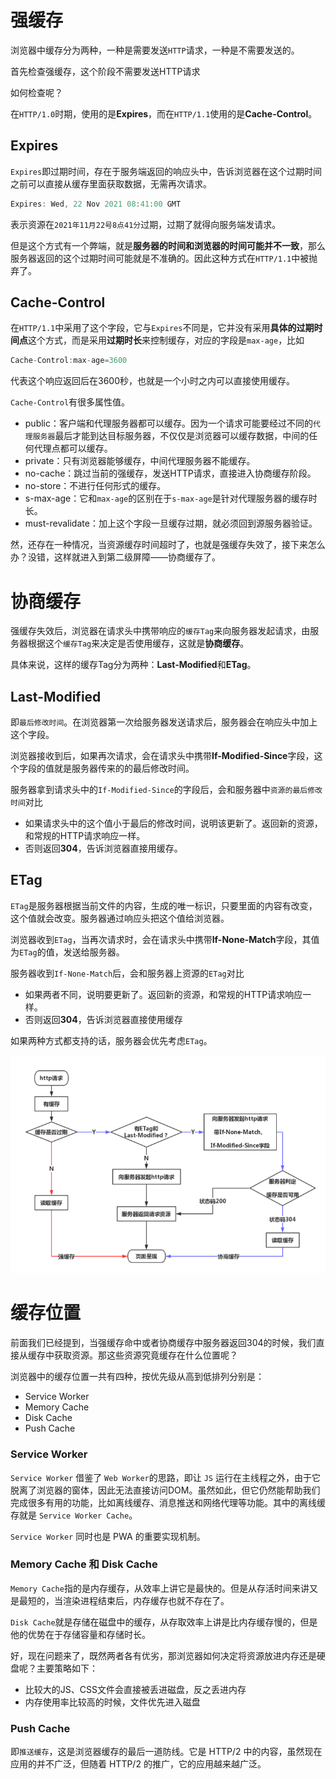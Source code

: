 # 强缓存
浏览器中缓存分为两种，一种是需要发送`HTTP`请求，一种是不需要发送的。

首先检查强缓存，这个阶段不需要发送HTTP请求

如何检查呢？

在`HTTP/1.0`时期，使用的是**Expires**，而在`HTTP/1.1`使用的是**Cache-Control**。

## Expires
`Expires`即过期时间，存在于服务端返回的响应头中，告诉浏览器在这个过期时间之前可以直接从缓存里面获取数据，无需再次请求。
```js
Expires: Wed, 22 Nov 2021 08:41:00 GMT
```
表示资源在`2021年11月22号8点41分`过期，过期了就得向服务端发请求。

但是这个方式有一个弊端，就是**服务器的时间和浏览器的时间可能并不一致**，那么服务器返回的这个过期时间可能就是不准确的。因此这种方式在`HTTP/1.1`中被抛弃了。

## Cache-Control
在`HTTP/1.1`中采用了这个字段，它与`Expires`不同是，它并没有采用**具体的过期时间点**这个方式，而是采用**过期时长**来控制缓存，对应的字段是`max-age`，比如
```js
Cache-Control:max-age=3600
```
代表这个响应返回后在3600秒，也就是一个小时之内可以直接使用缓存。

`Cache-Control`有很多属性值。
- public：客户端和代理服务器都可以缓存。因为一个请求可能要经过不同的`代理服务器`最后才能到达目标服务器，不仅仅是浏览器可以缓存数据，中间的任何代理点都可以缓存。
- private：只有浏览器能够缓存，中间代理服务器不能缓存。
- no-cache：跳过当前的强缓存，发送HTTP请求，直接进入协商缓存阶段。
- no-store：不进行任何形式的缓存。
- s-max-age：它和`max-age`的区别在于`s-max-age`是针对代理服务器的缓存时长。
- must-revalidate：加上这个字段一旦缓存过期，就必须回到源服务器验证。

然，还存在一种情况，当资源缓存时间超时了，也就是强缓存失效了，接下来怎么办？没错，这样就进入到第二级屏障——协商缓存了。

# 协商缓存
强缓存失效后，浏览器在请求头中携带响应的`缓存Tag`来向服务器发起请求，由服务器根据这个`缓存Tag`来决定是否使用缓存，这就是**协商缓存**。

具体来说，这样的缓存Tag分为两种：**Last-Modified**和**ETag**。

## Last-Modified
即`最后修改时间`。在浏览器第一次给服务器发送请求后，服务器会在响应头中加上这个字段。

浏览器接收到后，如果再次请求，会在请求头中携带**If-Modified-Since**字段，这个字段的值就是服务器传来的的最后修改时间。

服务器拿到请求头中的`If-Modified-Since`的字段后，会和服务器中`资源的最后修改时间`对比
- 如果请求头中的这个值小于最后的修改时间，说明该更新了。返回新的资源，和常规的HTTP请求响应一样。
- 否则返回**304**，告诉浏览器直接用缓存。

## ETag
`ETag`是服务器根据当前文件的内容，生成的唯一标识，只要里面的内容有改变，这个值就会改变。服务器通过响应头把这个值给浏览器。

浏览器收到`ETag`，当再次请求时，会在请求头中携带**If-None-Match**字段，其值为`ETag`的值，发送给服务器。

服务器收到`If-None-Match`后，会和服务器上资源的`ETag`对比
- 如果两者不同，说明要更新了。返回新的资源，和常规的HTTP请求响应一样。
- 否则返回**304**，告诉浏览器直接使用缓存

如果两种方式都支持的话，服务器会优先考虑`ETag`。

![强缓存和协商缓存](../asset/http强缓存与协商缓存.png)

# 缓存位置
前面我们已经提到，当强缓存命中或者协商缓存中服务器返回304的时候，我们直接从缓存中获取资源。那这些资源究竟缓存在什么位置呢？

浏览器中的缓存位置一共有四种，按优先级从高到低排列分别是：

- Service Worker
- Memory Cache
- Disk Cache
- Push Cache
### Service Worker
`Service Worker` 借鉴了 `Web Worker`的思路，即让 `JS` 运行在主线程之外，由于它脱离了浏览器的窗体，因此无法直接访问DOM。虽然如此，但它仍然能帮助我们完成很多有用的功能，比如离线缓存、消息推送和网络代理等功能。其中的离线缓存就是 `Service Worker Cache`。

`Service Worker` 同时也是 PWA 的重要实现机制。


### Memory Cache 和 Disk Cache
`Memory Cache`指的是内存缓存，从效率上讲它是最快的。但是从存活时间来讲又是最短的，当渲染进程结束后，内存缓存也就不存在了。

`Disk Cache`就是存储在磁盘中的缓存，从存取效率上讲是比内存缓存慢的，但是他的优势在于存储容量和存储时长。

好，现在问题来了，既然两者各有优劣，那浏览器如何决定将资源放进内存还是硬盘呢？主要策略如下：

- 比较大的JS、CSS文件会直接被丢进磁盘，反之丢进内存
- 内存使用率比较高的时候，文件优先进入磁盘

### Push Cache
即`推送缓存`，这是浏览器缓存的最后一道防线。它是 HTTP/2 中的内容，虽然现在应用的并不广泛，但随着 HTTP/2 的推广，它的应用越来越广泛。
